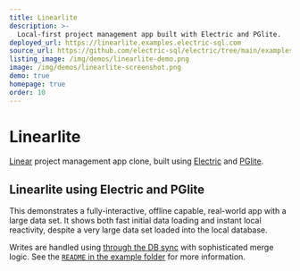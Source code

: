 ```yaml
---
title: Linearlite
description: >-
  Local-first project management app built with Electric and PGlite.
deployed_url: https://linearlite.examples.electric-sql.com
source_url: https://github.com/electric-sql/electric/tree/main/examples/linearlite
listing_image: /img/demos/linearlite-demo.png
image: /img/demos/linearlite-screenshot.png
demo: true
homepage: true
order: 10
---
```


# Linearlite

[Linear](https://linear.app) project management app clone, built using [Electric](/product/electric) and [PGlite](/product/pglite).

<DemoEmbed :demo="$frontmatter" />

## Linearlite using Electric and PGlite

This demonstrates a fully-interactive, offline capable, real-world app with a large data set. It shows both fast initial data loading and instant local reactivity, despite a very large data set loaded into the local database.

Writes are handled using [through the DB sync](/docs/guides/writes#through-the-db) with sophisticated merge logic. See the [`README` in the example folder](https://github.com/electric-sql/electric/tree/main/examples/linearlite) for more information.

<DemoCTAs :demo="$frontmatter" />

